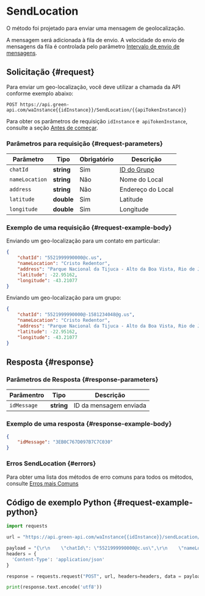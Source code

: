 # SendLocation


O método foi projetado para enviar uma mensagem de geolocalização.

A mensagem será adicionada à fila de envio. A velocidade do envio de mensagens da fila é controlada pelo parâmetro [Intervalo de envio de mensagens](../send-messages-delay.md).

## Solicitação {#request}

Para enviar um geo-localização, você deve utilizar a chamada da API conforme exemplo abaixo:

```
POST https://api.green-api.com/waInstance{{idInstance}}/SendLocation/{{apiTokenInstance}}
```

Para obter os parâmetros de requisição `idInstance` e` apiTokenInstance`, consulte a seção [Antes de começar](../../before-start.md#parameters).

### Parâmetros para requisição {#request-parameters}

Parâmetro | Tipo | Obrigatório | Descrição
----- | ----- | ----- | -----
`chatId` | **string** | Sim | [ID do Grupo](../chat-id.md)
`nameLocation` | **string** | Não | Nome do Local
`address` | **string** | Não | Endereço do Local
`latitude` | **double** | Sim | Latitude
`longitude` | **double** | Sim | Longitude

### Exemplo de uma requisição {#request-example-body}

Enviando um geo-localização para um contato em particular:
```json
{
    "chatId": "5521999990000@c.us",
    "nameLocation": "Cristo Redentor",
    "address": "Parque Nacional da Tijuca - Alto da Boa Vista, Rio de Janeiro - RJ",
    "latitude": -22.95162,
    "longitude": -43.21077
}
```

Enviando um geo-localização para um grupo:
```json
{
    "chatId": "5521999990000@-1581234048@g.us",
    "nameLocation": "Cristo Redentor",
    "address": "Parque Nacional da Tijuca - Alto da Boa Vista, Rio de Janeiro - RJ",
    "latitude": -22.95162,
    "longitude": -43.21077
}
```
## Resposta {#response}

### Parâmetros de Resposta {#response-parameters}

Parâmentro | Tipo |  Descrição
----- | ----- | ----- 
`idMessage ` | **string** | ID da mensagem enviada

### Exemplo de uma resposta {#response-example-body}

```json
{
    "idMessage": "3EB0C767D097B7C7C030"
}
```

### Erros SendLocation {#errors}

Para obter uma lista dos métodos de erro comuns para todos os métodos, consulte [Erros mais Comuns](../common-errors.md)

## Código de exemplo Python  {#request-example-python}

```python
import requests

url = "https://api.green-api.com/waInstance{{idInstance}}/sendLocation/{{apiTokenInstance}}"

payload = "{\r\n    \"chatId\": \"5521999990000@c.us\",\r\n    \"nameLocation\": \"Cristo Redentor\",\r\n    \"address\": \"Parque Nacional da Tijuca - Alto da Boa Vista, Rio de Janeiro - RJ\",\r\n   \t\"latitude\": -22.95162,\r\n    \"longitude\": -43.21077\r\n}\r\n"
headers = {
  'Content-Type': 'application/json'
}

response = requests.request("POST", url, headers=headers, data = payload)

print(response.text.encode('utf8'))
```